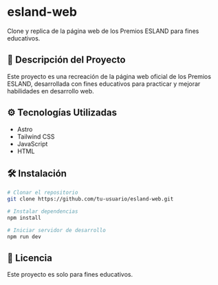 # esland-web
Clone y replica de la página web de los Premios ESLAND para fines educativos.

## 🚀 Descripción del Proyecto

Este proyecto es una recreación de la página web oficial de los Premios ESLAND, desarrollada con fines educativos para practicar y mejorar habilidades en desarrollo web.

## ⚙️ Tecnologías Utilizadas

- Astro
- Tailwind CSS
- JavaScript
- HTML

## 🛠️ Instalación

```bash
# Clonar el repositorio
git clone https://github.com/tu-usuario/esland-web.git

# Instalar dependencias
npm install

# Iniciar servidor de desarrollo
npm run dev
```

## 📝 Licencia

Este proyecto es solo para fines educativos.